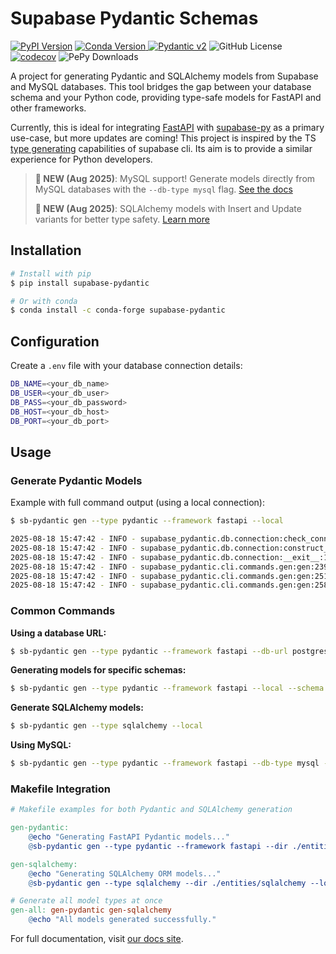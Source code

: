 # Supabase Pydantic Schemas

[![PyPI Version](https://img.shields.io/pypi/v/supabase-pydantic)](https://pypi.org/project/supabase-pydantic/)
[![Conda Version](https://img.shields.io/conda/vn/conda-forge/supabase-pydantic)
](https://anaconda.org/conda-forge/supabase-pydantic)
[![Pydantic v2](https://img.shields.io/endpoint?url=https://raw.githubusercontent.com/pydantic/pydantic/main/docs/badge/v2.json)](https://pydantic.dev)
![GitHub License](https://img.shields.io/github/license/kmbhm1/supabase-pydantic)
[![codecov](https://codecov.io/github/kmbhm1/supabase-pydantic/graph/badge.svg?token=PYOJPJTOLM)](https://codecov.io/github/kmbhm1/supabase-pydantic)
![PePy Downloads](https://static.pepy.tech/badge/supabase-pydantic)

A project for generating Pydantic and SQLAlchemy models from Supabase and MySQL databases. This tool bridges the gap between your database schema and your Python code, providing type-safe models for FastAPI and other frameworks.

Currently, this is ideal for integrating [FastAPI](https://fastapi.tiangolo.com/) with [supabase-py](https://supabase.com/docs/reference/python/introduction) as a primary use-case, but more updates are coming! This project is inspired by the TS [type generating](https://supabase.com/docs/guides/api/rest/generating-types) capabilities of supabase cli. Its aim is to provide a similar experience for Python developers.

> **📣 NEW (Aug 2025)**: MySQL support! Generate models directly from MySQL databases with the `--db-type mysql` flag. [See the docs](https://kmbhm1.github.io/supabase-pydantic/examples/add-mysql-support/)
>
> **📣 NEW (Aug 2025)**: SQLAlchemy models with Insert and Update variants for better type safety. [Learn more](https://kmbhm1.github.io/supabase-pydantic/examples/sqlalchemy-models/)

## Installation

```bash
# Install with pip
$ pip install supabase-pydantic

# Or with conda
$ conda install -c conda-forge supabase-pydantic
```

## Configuration

Create a `.env` file with your database connection details:

```bash
DB_NAME=<your_db_name>
DB_USER=<your_db_user>
DB_PASS=<your_db_password>
DB_HOST=<your_db_host>
DB_PORT=<your_db_port>
```

## Usage

### Generate Pydantic Models

Example with full command output (using a local connection):

```bash
$ sb-pydantic gen --type pydantic --framework fastapi --local

2025-08-18 15:47:42 - INFO - supabase_pydantic.db.connection:check_connection:72 - PostGres connection is open.
2025-08-18 15:47:42 - INFO - supabase_pydantic.db.connection:construct_tables:136 - Processing schema: public
2025-08-18 15:47:42 - INFO - supabase_pydantic.db.connection:__exit__:105 - PostGres connection is closed.
2025-08-18 15:47:42 - INFO - supabase_pydantic.cli.commands.gen:gen:239 - Generating Pydantic models...
2025-08-18 15:47:42 - INFO - supabase_pydantic.cli.commands.gen:gen:251 - Pydantic models generated successfully for schema 'public': /path/to/your/project/entities/fastapi/schema_public_latest.py
2025-08-18 15:47:42 - INFO - supabase_pydantic.cli.commands.gen:gen:258 - File formatted successfully: /path/to/your/project/entities/fastapi/schema_public_latest.py
```

### Common Commands

**Using a database URL:**
```bash
$ sb-pydantic gen --type pydantic --framework fastapi --db-url postgresql://postgres:postgres@127.0.0.1:54322/postgres
```

**Generating models for specific schemas:**
```bash
$ sb-pydantic gen --type pydantic --framework fastapi --local --schema extensions --schema auth
```

**Generate SQLAlchemy models:**
```bash
$ sb-pydantic gen --type sqlalchemy --local
```

**Using MySQL:**
```bash
$ sb-pydantic gen --type pydantic --framework fastapi --db-type mysql --db-url mysql://user:pass@localhost:3306/dbname
```

### Makefile Integration

```makefile
# Makefile examples for both Pydantic and SQLAlchemy generation

gen-pydantic:
    @echo "Generating FastAPI Pydantic models..."
    @sb-pydantic gen --type pydantic --framework fastapi --dir ./entities/fastapi --local

gen-sqlalchemy:
    @echo "Generating SQLAlchemy ORM models..."
    @sb-pydantic gen --type sqlalchemy --dir ./entities/sqlalchemy --local

# Generate all model types at once
gen-all: gen-pydantic gen-sqlalchemy
    @echo "All models generated successfully."
```

For full documentation, visit [our docs site](https://kmbhm1.github.io/supabase-pydantic/).

